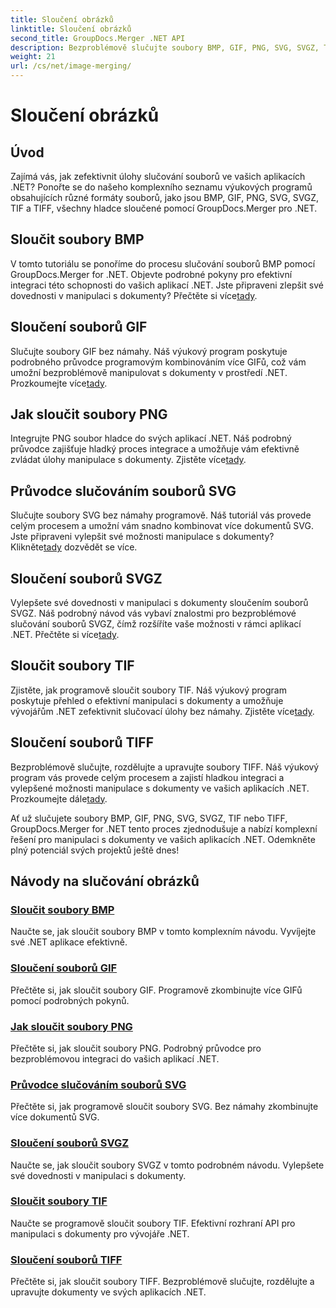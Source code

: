 ```yaml
---
title: Sloučení obrázků
linktitle: Sloučení obrázků
second_title: GroupDocs.Merger .NET API
description: Bezproblémově slučujte soubory BMP, GIF, PNG, SVG, SVGZ, TIF a TIFF s GroupDocs.Merger .NET. Efektivně integrujte manipulaci s dokumenty do svých aplikací .NET.
weight: 21
url: /cs/net/image-merging/
---
```


# Sloučení obrázků

## Úvod

Zajímá vás, jak zefektivnit úlohy slučování souborů ve vašich aplikacích .NET? Ponořte se do našeho komplexního seznamu výukových programů obsahujících různé formáty souborů, jako jsou BMP, GIF, PNG, SVG, SVGZ, TIF a TIFF, všechny hladce sloučené pomocí GroupDocs.Merger pro .NET.

## Sloučit soubory BMP

 V tomto tutoriálu se ponoříme do procesu slučování souborů BMP pomocí GroupDocs.Merger for .NET. Objevte podrobné pokyny pro efektivní integraci této schopnosti do vašich aplikací .NET. Jste připraveni zlepšit své dovednosti v manipulaci s dokumenty? Přečtěte si více[tady](./merge-bmp-files/).

## Sloučení souborů GIF

 Slučujte soubory GIF bez námahy. Náš výukový program poskytuje podrobného průvodce programovým kombinováním více GIFů, což vám umožní bezproblémově manipulovat s dokumenty v prostředí .NET. Prozkoumejte více[tady](./merging-gif-files/).

## Jak sloučit soubory PNG

Integrujte PNG soubor hladce do svých aplikací .NET. Náš podrobný průvodce zajišťuje hladký proces integrace a umožňuje vám efektivně zvládat úlohy manipulace s dokumenty. Zjistěte více[tady](./how-to-merge-png-files/).

## Průvodce slučováním souborů SVG

 Slučujte soubory SVG bez námahy programově. Náš tutoriál vás provede celým procesem a umožní vám snadno kombinovat více dokumentů SVG. Jste připraveni vylepšit své možnosti manipulace s dokumenty? Klikněte[tady](./guide-merging-svg-files/) dozvědět se více.

## Sloučení souborů SVGZ

 Vylepšete své dovednosti v manipulaci s dokumenty sloučením souborů SVGZ. Náš podrobný návod vás vybaví znalostmi pro bezproblémové slučování souborů SVGZ, čímž rozšíříte vaše možnosti v rámci aplikací .NET. Přečtěte si více[tady](./merging-svgz-files/).

## Sloučit soubory TIF

 Zjistěte, jak programově sloučit soubory TIF. Náš výukový program poskytuje přehled o efektivní manipulaci s dokumenty a umožňuje vývojářům .NET zefektivnit slučovací úlohy bez námahy. Zjistěte více[tady](./merge-tif-files/).

## Sloučení souborů TIFF

Bezproblémově slučujte, rozdělujte a upravujte soubory TIFF. Náš výukový program vás provede celým procesem a zajistí hladkou integraci a vylepšené možnosti manipulace s dokumenty ve vašich aplikacích .NET. Prozkoumejte dále[tady](./merging-tiff-files/).

Ať už slučujete soubory BMP, GIF, PNG, SVG, SVGZ, TIF nebo TIFF, GroupDocs.Merger for .NET tento proces zjednodušuje a nabízí komplexní řešení pro manipulaci s dokumenty ve vašich aplikacích .NET. Odemkněte plný potenciál svých projektů ještě dnes!
## Návody na slučování obrázků
### [Sloučit soubory BMP](./merge-bmp-files/)
Naučte se, jak sloučit soubory BMP v tomto komplexním návodu. Vyvíjejte své .NET aplikace efektivně.
### [Sloučení souborů GIF](./merging-gif-files/)
Přečtěte si, jak sloučit soubory GIF. Programově zkombinujte více GIFů pomocí podrobných pokynů.
### [Jak sloučit soubory PNG](./how-to-merge-png-files/)
Přečtěte si, jak sloučit soubory PNG. Podrobný průvodce pro bezproblémovou integraci do vašich aplikací .NET.
### [Průvodce slučováním souborů SVG](./guide-merging-svg-files/)
Přečtěte si, jak programově sloučit soubory SVG. Bez námahy zkombinujte více dokumentů SVG.
### [Sloučení souborů SVGZ](./merging-svgz-files/)
Naučte se, jak sloučit soubory SVGZ v tomto podrobném návodu. Vylepšete své dovednosti v manipulaci s dokumenty.
### [Sloučit soubory TIF](./merge-tif-files/)
Naučte se programově sloučit soubory TIF. Efektivní rozhraní API pro manipulaci s dokumenty pro vývojáře .NET.
### [Sloučení souborů TIFF](./merging-tiff-files/)
Přečtěte si, jak sloučit soubory TIFF. Bezproblémově slučujte, rozdělujte a upravujte dokumenty ve svých aplikacích .NET.